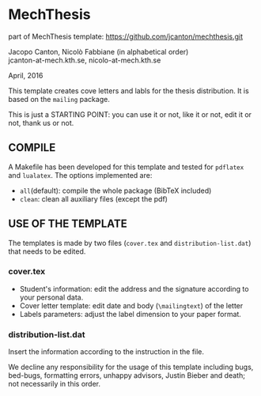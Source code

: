 # MechThesis

part of MechThesis template: https://github.com/jcanton/mechthesis.git

Jacopo Canton, Nicolò Fabbiane (in alphabetical order)<br /> 
jcanton-at-mech.kth.se, nicolo-at-mech.kth.se

April, 2016


This template creates cove letters and labls for the thesis distribution.
It is based on the `mailing` package.

This is just a STARTING POINT: you can use it or not, like it or not, edit it
or not, thank us or not.


## COMPILE
A Makefile has been developed for this template and tested for `pdflatex` and
`lualatex`. The options implemented are:

 - `all`(default): compile the whole package (BibTeX included)
 - `clean`:        clean all auxiliary files (except the pdf)


## USE OF THE TEMPLATE
The templates is made by two files (`cover.tex` and `distribution-list.dat`)
that needs to be edited.

### cover.tex
 - Student's information: edit the address and the signature according to
			  your personal data.
 - Cover letter template: edit date and body (`\mailingtext`) of the letter
 - Labels parameters: adjust the label dimension to your paper format.

### distribution-list.dat
Insert the information according to the instruction in the file.


We decline any responsibility for the usage of this template including bugs,
bed-bugs, formatting errors, unhappy advisors, Justin Bieber and death; not 
necessarily in this order.
